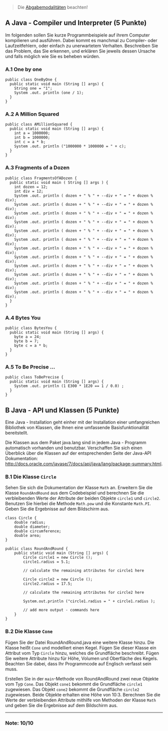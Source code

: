 > Die [Abgabemodalitäten](https://github.com/paddykontschak/KIT/wiki/Abgabemodalit%C3%A4ten) beachten!

## A Java - Compiler und Interpreter (5 Punkte)

Im folgenden sollen Sie kurze Programmbeispiele auf ihrem Computer kompilieren und ausführen.
Dabei kommt es manchmal zu Compiler- oder Laufzeitfehlern, oder einfach zu unerwartetem Verhalten.
Beschreiben Sie das Problem, das Sie erkennen, und erklären Sie jeweils dessen Ursache und falls möglich wie Sie es beheben würden.

### A.1 One by one

    public class OneByOne {
      public static void main (String [] args) {
        String one = "1";
        System .out. println (one / 1);
      }
    }

### A.2 A Million Squared

    public class AMillionSquared {
      public static void main (String [] args) {
        int a = 1000000;
        int b = 1000000;
        int c = a * b;
        System .out. println ("1000000 * 1000000 = " + c);
      }
    }

### A.3 Fragments of a Dozen

    public class FragmentsOfADozen {
      public static void main ( String [] args ) {
        int dozen = 12;
        int div = 12;
        System .out. println ( dozen + " % " + --div + " = " + dozen % div);
        System .out. println ( dozen + " % " + --div + " = " + dozen % div);
        System .out. println ( dozen + " % " + --div + " = " + dozen % div);
        System .out. println ( dozen + " % " + --div + " = " + dozen % div);
        System .out. println ( dozen + " % " + --div + " = " + dozen % div);
        System .out. println ( dozen + " % " + --div + " = " + dozen % div);
        System .out. println ( dozen + " % " + --div + " = " + dozen % div);
        System .out. println ( dozen + " % " + --div + " = " + dozen % div);
        System .out. println ( dozen + " % " + --div + " = " + dozen % div);
        System .out. println ( dozen + " % " + --div + " = " + dozen % div);
        System .out. println ( dozen + " % " + --div + " = " + dozen % div);
        System .out. println ( dozen + " % " + --div + " = " + dozen % div);
      }
    }

### A.4 Bytes You
    public class BytesYou {
      public static void main (String [] args) {
        byte a = 24;
        byte b = 7;
        byte c = a * b;
      }
    }

### A.5 To Be Precise ...
    public class ToBePrecise {
      public static void main (String [] args) {
        System .out. println (1 E300 * 1E20 == 1 / 0.0) ;
      }
    }

## B Java - API und Klassen (5 Punkte)

Eine Java - Installation geht einher mit der Installation einer umfangreichen Bibliothek von Klassen, die Ihnen eine umfassende Basisfunktionalität bereitstellt.

Die Klassen aus dem Paket java.lang sind in jedem Java - Programm automatisch vorhanden und benutzbar.
Verschaffen Sie sich einen Überblick über die Klassen auf der entsprechenden Seite der Java-API Dokumentation:
http://docs.oracle.com/javase/7/docs/api/java/lang/package-summary.html.

### B.1 Die Klasse `Circle`

Sehen Sie sich die Dokumentation der Klasse `Math` an.
Erweitern Sie die Klasse `RoundAndRound` aus dem Codebeispiel und berechnen Sie die verbleibenden Werte der Attribute der beiden Objekte `circle1` und `circle2`.
Benutzen Sie hierbei die Methode `Math.pow` und die Konstante `Math.PI`.
Geben Sie die Ergebnisse auf dem Bildschirm aus.

    class Circle {
        double radius;
        double diameter;
        double circumference;
        double area;
    }
    
    public class RoundAndRound {
        public static void main (String [] args) {
            Circle circle1 = new Circle ();
            circle1.radius = 5.1;
            
            // calculate the remaining attributes for circle1 here
            
            Circle circle2 = new Circle ();
            circle2.radius = 17.5;
            
            // calculate the remaining attributes for circle2 here
            
            System.out.println ("circle1.radius = " + circle1.radius );
            
            // add more output - commands here
        }
    }
    
### B.2 Die Klasse `Cone`

Fügen Sie der Datei RoundAndRound.java eine weitere Klasse hinzu.
Die Klasse heißt `Cone` und modelliert einen Kegel.
Fügen Sie dieser Klasse ein Attribut vom Typ `Circle` hinzu, welches die Grundfläche beschreibt.
Fügen Sie weitere Attribute hinzu für Höhe, Volumen und Oberfläche des Kegels.
Beachten Sie dabei, dass Ihr Programmcode auf Englisch verfasst sein muss.

Erstellen Sie in der `main`-Methode von RoundAndRound zwei neue Objekte vom Typ `Cone`.
Das Objekt `cone1` bekommt die Grundfläche `circle1` zugewiesen.
Das Objekt `cone2` bekommt die Grundfläche `circle2` zugewiesen.
Beide Objekte erhalten eine Höhe von 10:3.
Berechnen Sie die Werte der verbleibenden Attribute mithilfe von Methoden der Klasse `Math` und geben Sie die Ergebnisse auf dem Bildschirm aus.

------

### Note: 10/10
